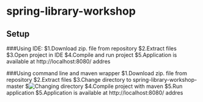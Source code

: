 # spring-library-workshop

## Setup

###Using IDE:
$1.Download zip. file from repository
$2.Extract files
$3.Open project in IDE
$4.Compile and run project
$5.Application is available at http://localhost:8080/ addres

###Using command line and maven wrapper
$1.Download zip. file from repository
$2.Extract files
$3.Change directory to spring-library-workshop-master
$![Changing directory](./images-library/runningConsole1.PNG)
$4.Compile project with maven
$5.Run application
$5.Application is available at http://localhost:8080/ addres
